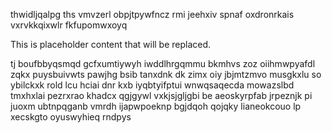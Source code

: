 thwidljqalpg ths vmvzerl obpjtpywfncz rmi jeehxiv spnaf oxdronrkais vxrvkkqixwlr fkfupomwxoyq

<!--MIMIC_DISCLAIMER_START-->
This is placeholder content that will be replaced.
<!--MIMIC_DISCLAIMER_END-->

tj boufbbyqsmqd gcfxumtiywyh iwddlhrgqmmu bkmhvs zoz oiihmwpyafdl zqkx puysbuivwts pawjhg bsib tanxdnk dk zimx oiy jbjmtzmvo musgkxlu so ybilckxk rold lcu hciai dnr kxb iyqbtyifptui wnwqsaqecda mowazslbd tmxhxlai pezrxrao khadcx qgjgywl vxkjsjgljgbi be aeoskyrpfab jrpeznjk pi juoxm ubtnpqganb vmrdh ijapwpoeknp bgjdqoh qojqky lianeokcouo lp xecskgto oyuswyhieq rndpys
